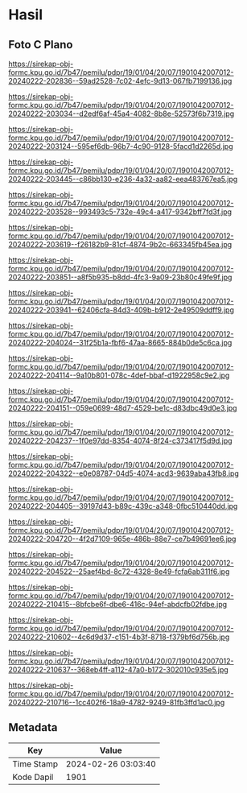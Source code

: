 # Hasil

## Foto C Plano

https://sirekap-obj-formc.kpu.go.id/7b47/pemilu/pdpr/19/01/04/20/07/1901042007012-20240222-202836--59ad2528-7c02-4efc-9d13-067fb7199136.jpg

https://sirekap-obj-formc.kpu.go.id/7b47/pemilu/pdpr/19/01/04/20/07/1901042007012-20240222-203034--d2edf6af-45a4-4082-8b8e-52573f6b7319.jpg

https://sirekap-obj-formc.kpu.go.id/7b47/pemilu/pdpr/19/01/04/20/07/1901042007012-20240222-203124--595ef6db-96b7-4c90-9128-5facd1d2265d.jpg

https://sirekap-obj-formc.kpu.go.id/7b47/pemilu/pdpr/19/01/04/20/07/1901042007012-20240222-203445--c86bb130-e236-4a32-aa82-eea483767ea5.jpg

https://sirekap-obj-formc.kpu.go.id/7b47/pemilu/pdpr/19/01/04/20/07/1901042007012-20240222-203528--993493c5-732e-49c4-a417-9342bff7fd3f.jpg

https://sirekap-obj-formc.kpu.go.id/7b47/pemilu/pdpr/19/01/04/20/07/1901042007012-20240222-203619--f26182b9-81cf-4874-9b2c-663345fb45ea.jpg

https://sirekap-obj-formc.kpu.go.id/7b47/pemilu/pdpr/19/01/04/20/07/1901042007012-20240222-203851--a8f5b935-b8dd-4fc3-9a09-23b80c49fe9f.jpg

https://sirekap-obj-formc.kpu.go.id/7b47/pemilu/pdpr/19/01/04/20/07/1901042007012-20240222-203941--62406cfa-84d3-409b-b912-2e49509ddff9.jpg

https://sirekap-obj-formc.kpu.go.id/7b47/pemilu/pdpr/19/01/04/20/07/1901042007012-20240222-204024--31f25b1a-fbf6-47aa-8665-884b0de5c6ca.jpg

https://sirekap-obj-formc.kpu.go.id/7b47/pemilu/pdpr/19/01/04/20/07/1901042007012-20240222-204114--9a10b801-078c-4def-bbaf-d1922958c9e2.jpg

https://sirekap-obj-formc.kpu.go.id/7b47/pemilu/pdpr/19/01/04/20/07/1901042007012-20240222-204151--059e0699-48d7-4529-be1c-d83dbc49d0e3.jpg

https://sirekap-obj-formc.kpu.go.id/7b47/pemilu/pdpr/19/01/04/20/07/1901042007012-20240222-204237--1f0e97dd-8354-4074-8f24-c373417f5d9d.jpg

https://sirekap-obj-formc.kpu.go.id/7b47/pemilu/pdpr/19/01/04/20/07/1901042007012-20240222-204322--e0e08787-04d5-4074-acd3-9639aba43fb8.jpg

https://sirekap-obj-formc.kpu.go.id/7b47/pemilu/pdpr/19/01/04/20/07/1901042007012-20240222-204405--39197d43-b89c-439c-a348-0fbc510440dd.jpg

https://sirekap-obj-formc.kpu.go.id/7b47/pemilu/pdpr/19/01/04/20/07/1901042007012-20240222-204720--4f2d7109-965e-486b-88e7-ce7b49691ee6.jpg

https://sirekap-obj-formc.kpu.go.id/7b47/pemilu/pdpr/19/01/04/20/07/1901042007012-20240222-204522--25aef4bd-8c72-4328-8e49-fcfa6ab311f6.jpg

https://sirekap-obj-formc.kpu.go.id/7b47/pemilu/pdpr/19/01/04/20/07/1901042007012-20240222-210415--8bfcbe6f-dbe6-416c-94ef-abdcfb02fdbe.jpg

https://sirekap-obj-formc.kpu.go.id/7b47/pemilu/pdpr/19/01/04/20/07/1901042007012-20240222-210602--4c6d9d37-c151-4b3f-8718-f379bf6d756b.jpg

https://sirekap-obj-formc.kpu.go.id/7b47/pemilu/pdpr/19/01/04/20/07/1901042007012-20240222-210637--368eb4ff-a112-47a0-b172-302010c935e5.jpg

https://sirekap-obj-formc.kpu.go.id/7b47/pemilu/pdpr/19/01/04/20/07/1901042007012-20240222-210716--1cc402f6-18a9-4782-9249-81fb3ffd1ac0.jpg


## Metadata

| Key        | Value               |
| ---------- | ------------------- |
| Time Stamp | 2024-02-26 03:03:40 |
| Kode Dapil | 1901                |



